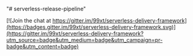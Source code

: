 "# serverless-release-pipeline" 


[![Join the chat at https://gitter.im/99xt/serverless-delivery-framework](https://badges.gitter.im/99xt/serverless-delivery-framework.svg)](https://gitter.im/99xt/serverless-delivery-framework?utm_source=badge&utm_medium=badge&utm_campaign=pr-badge&utm_content=badge)